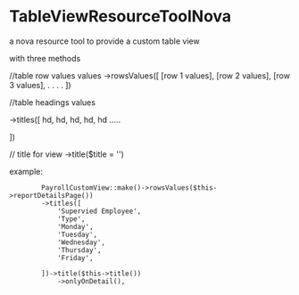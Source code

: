# TableViewResourceToolNova
a nova resource tool to provide a custom table view 

with three methods 

//table row values values
->rowsValues([
  [row 1 values],
  [row 2 values],
  [row 3 values],
  .
  .
  .
  .
])

//table headings values

->titles([
  hd,
  hd,
  hd,
  hd,
  hd
  .....

])

// title for view 
->title($title = '')

example:

            PayrollCustomView::make()->rowsValues($this->reportDetailsPage())
            ->titles([
                'Supervied Employee',
                'Type',
                'Monday',
                'Tuesday',
                'Wednesday',
                'Thursday',
                'Friday',

            ])->title($this->title())
                ->onlyOnDetail(),
